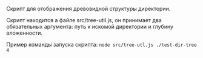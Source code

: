Скрипт для отображения древовидной структуры директории.

Скрипт находится а файле src/tree-util.js, он принимает два обязательных аргумента: путь к искомой директории и глубину вложенности.

Пример команды запуска скрипта:
   `node src/tree-utl.js ./test-dir-tree 4`
